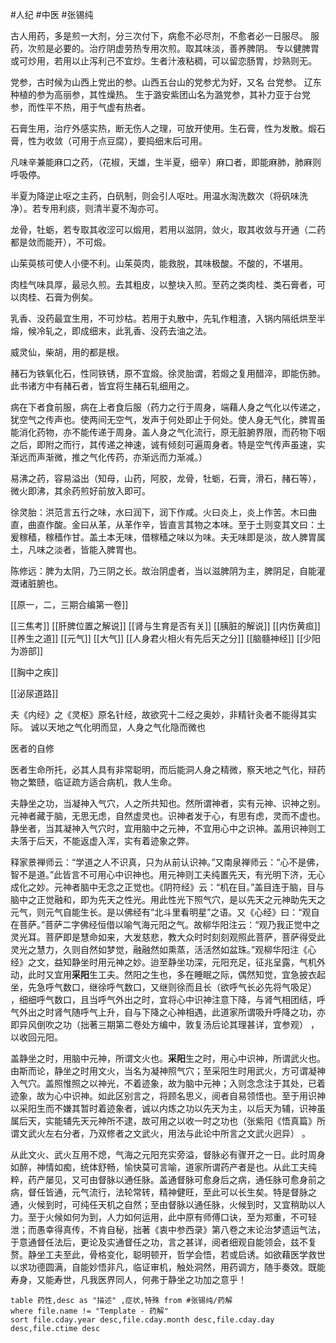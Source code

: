 #人纪 #中医 #张锡纯 


古人用药，多是煎一大剂，分三次付下，病愈不必尽剂，不愈者必一日服尽。
服药，次煎是必要的。治疗阴虚劳热专用次煎。取其味淡，善养脾阴。
专以健脾胃或可炒用，若用以止泻利己不宜炒。生者汁液粘稠，可以留恋肠胃，炒熟则无。

党参，古时候为山西上党出的参。山西五台山的党参尤为好，又名 台党参。
辽东种植的参为高丽参，其性燥热。
生于潞安紫团山名为潞党参，其补力亚于台党参，而性平不热，用于气虚有热者。

石膏生用，治疗外感实热，断无伤人之理，可放开使用。生石膏，性为发散。煅石膏，性为收敛（可用于点豆腐），要捣细末后可用。


凡味辛兼能麻口之药，（花椒，天雄，生半夏，细辛）麻口者，即能麻肺，肺麻则呼吸停。


半夏为降逆止呕之主药，白矾制，则会引人呕吐。用温水淘洗数次（将矾味洗净）。若专用利痰，则清半夏不淘亦可。

龙骨，牡蛎，若专取其收涩可以煅用，若用以滋阴，敛火，取其收敛与开通（二药都是敛而能开），不可煅。

山茱萸核可使人小便不利。山茱萸肉，能救脱，其味极酸。不酸的，不堪用。

肉桂气味具厚，最忌久煎。去其粗皮，以整块入煎。至药之类肉桂、类石膏者，可以肉桂、石膏为例矣。

乳香、没药最宜生用，不可炒枯。若用于丸散中，先轧作粗渣，入锅内隔纸烘至半熔，候冷轧之，即成细末，此乳香、没药去油之法。

威灵仙，柴胡，用的都是根。

赭石为铁氧化石，性同铁锈，原不宜煅。徐灵胎谓，若煅之复用醋淬，即能伤肺。此书诸方中有赭石者，皆宜将生赭石轧细用之。

病在下者食前服，病在上者食后服（药力之行于周身，端藉人身之气化以传递之，犹空气之传声也。使两间无空气，发声于何处即止于何处。使人身无气化，脾胃虽能消化药物，亦不能传递于周身。盖人身之气化流行，原无脏腑界限，而药物下咽之后，即附之而行，其传递之神速，诚有倾刻可遍周身者。特是空气传声虽速，实渐远而声渐微，推之气化传药，亦渐远而力渐减。）

易沸之药，容易溢出（知母，山药，阿胶，龙骨，牡蛎，石膏，滑石，赭石等），微火即沸，其余药煎好前放入即可。



徐灵胎：洪范言五行之味，水曰润下，润下作咸。火曰炎上，炎上作苦。木曰曲直，曲直作酸。金曰从革，从革作辛，皆直言其物之本味。至于土则变其文曰：土爰稼穑，稼穑作甘。盖土本无味，借稼穑之味以为味。夫无味即是淡，故人脾胃属土，凡味之淡者，皆能入脾胃也。

陈修远：脾为太阴，乃三阴之长。故治阴虚者，当以滋脾阴为主，脾阴足，自能灌溉诸脏腑也。


[[原一，二，三期合编第一卷]]


[[三焦考]]
[[肝脾位置之解说]]
[[肾与生育是否有关]]
[[胰脏的解说]]
[[内伤黄疸]]
[[养生之道]]
[[元气]] 
[[大气]]
[[人身君火相火有先后天之分]]
[[脑髓神经]]
[[少阳为游部]]

[[胸中之疾]]

[[泌尿道路]]

夫《内经》之《灵枢》原名针经，故欲究十二经之奥妙，非精针灸者不能得其实际。
诚以天地之气化明而显，人身之气化隐而微也

医者的自修

医者生命所托，必其人具有非常聪明，而后能洞人身之精微，察天地之气化，辩药物之繁赜，临证疏方适合病机，救人生命。

夫静坐之功，当凝神入气穴，人之所共知也。然所谓神者，实有元神、识神之别。元神者藏于脑，无思无虑，自然虚灵也。识神者发于心，有思有虑，灵而不虚也。静坐者，当其凝神入气穴时，宜用脑中之元神，不宜用心中之识神。盖用识神则工夫落于后天，不能返虚入浑，实有着迹象之弊。

释家景禅师云：“学道之人不识真，只为从前认识神。”又南泉禅师云：“心不是佛，智不是道。”此皆言不可用心中识神也。用元神则工夫纯置先天，有光明下济，无心成化之妙。元神者脑中无念之正觉也。《阴符经》云：“机在目。”盖目连于脑，目与脑中之正觉融和，即为先天之性光。用此性光下照气穴，是以先天之元神助先天之元气，则元气自能生长。是以佛经有“北斗里看明星”之语。又《心经》曰：“观自在菩萨。”菩萨二字佛经恒借以喻气海元阳之气。故柳华阳注云：“观乃我正觉中之灵光耳。菩萨即是慧命如来，大发慈悲，教大众时时刻刻观照此菩萨，菩萨得受此灵光之慧力，久则自然如梦觉，融融然如熏蒸，活活然如盆珠。”观柳华阳注《心经》之文，益知静坐时用元神之妙。迨至静坐功深，元阳充足，征兆呈露，气机外动，此时又宜用**采阳**生工夫。然阳之生也，多在睡眠之际，偶然知觉，宜急披衣起坐，先急呼气数口，继徐呼气数口，又继则徐而且长（欲呼气长必先将气吸足） ，细细呼气数口，且当呼气外出之时，宜将心中识神注意下降，与肾气相团结，呼气外出之时肾气随呼气上升，自与下降之心神相遇，此道家所谓吸升呼降之功，亦即异风倒吹之功（拙著三期第二卷处方编中，敦复汤后论其理甚详，宜参观） ，以收回元阳。

盖静坐之时，用脑中元神，所谓文火也。**采阳**生之时，用心中识神，所谓武火也。由斯而论，静坐之时用文火，当名为凝神照气穴；至采阳生时用武火，方可谓凝神入气穴。盖照惟照之以神光，不着迹象，故为脑中元神；入则念念注于其处，已着迹象，故为心中识神。如此区别言之，将顾名思义，阅者自易领悟也。至于用识神以采阳生而不嫌其暂时着迹象者，诚以内炼之功以先天为主，以后天为辅，识神虽属后天，实能辅先天元神所不逮，故可用之以收一时之功也（张紫阳《悟真篇》所谓文武火左右分者，乃双修者之文武火，用法与此论中所言之文武火迥异） 。

从此文火、武火互用不熄，气海之元阳充实旁溢，督脉必有骤开之一日。此时周身如醉，神情如痴，统体舒畅，愉快莫可言喻，道家所谓药产者是也。从此工夫纯粹，药产屡见，又可由督脉以通任脉。盖通督脉可愈身后之病，通任脉可愈身前之病，督任皆通，元气流行，法轮常转，精神健旺，至此可以长生矣。特是督脉之通，火候到时，可纯任天机之自然；至由督脉以通任脉，火候到时，又宜稍助以人力。至于火候如何为到，人力如何运用，此中原有师傅口诀，至为郑重，不可轻泄；而愚幸得真传，不肯自秘，拙著《衷中参西录》第八卷之末论治梦遗运气法，于意通督任法后，更论及实通督任之功，言之甚详，阅者细观自能领会，兹不复赘。静坐工夫至此，骨格变化，聪明顿开，哲学会悟，若或启诱。如欲藉医学救世以求功德圆满，自能妙悟非凡，临证审机，触处洞然，用药调方，随手奏效。既能寿身，又能寿世，凡我医界同人，何弗于静坐之功加之意乎！











```dataview
table 药性,desc as "描述" ,症状,特殊 from #张锡纯/药解  
where file.name != "Template - 药解"
sort file.cday.year desc,file.cday.month desc,file.cday.day desc,file.ctime desc
```

















